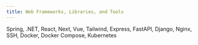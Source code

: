 ```yaml
---
title: Web Frameworks, Libraries, and Tools
---
```


Spring, .NET, React, Next, Vue, Tailwind, Express, FastAPI, Django, Nginx, SSH, Docker, Docker Compose, Kubernetes
